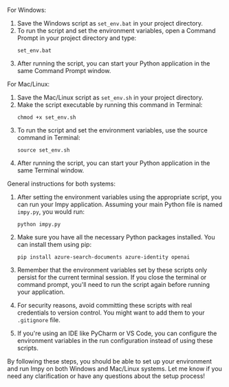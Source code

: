 For Windows:
1. Save the Windows script as `set_env.bat` in your project directory.
2. To run the script and set the environment variables, open a Command Prompt in your project directory and type:
   ```
   set_env.bat
   ```
3. After running the script, you can start your Python application in the same Command Prompt window.

For Mac/Linux:
1. Save the Mac/Linux script as `set_env.sh` in your project directory.
2. Make the script executable by running this command in Terminal:
   ```
   chmod +x set_env.sh
   ```
3. To run the script and set the environment variables, use the source command in Terminal:
   ```
   source set_env.sh
   ```
4. After running the script, you can start your Python application in the same Terminal window.

General instructions for both systems:
1. After setting the environment variables using the appropriate script, you can run your Impy application. Assuming your main Python file is named `impy.py`, you would run:
   ```
   python impy.py
   ```
2. Make sure you have all the necessary Python packages installed. You can install them using pip:
   ```
   pip install azure-search-documents azure-identity openai
   ```
3. Remember that the environment variables set by these scripts only persist for the current terminal session. If you close the terminal or command prompt, you'll need to run the script again before running your application.

4. For security reasons, avoid committing these scripts with real credentials to version control. You might want to add them to your `.gitignore` file.

5. If you're using an IDE like PyCharm or VS Code, you can configure the environment variables in the run configuration instead of using these scripts.

By following these steps, you should be able to set up your environment and run Impy on both Windows and Mac/Linux systems. Let me know if you need any clarification or have any questions about the setup process!
